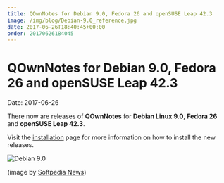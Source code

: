 ```yaml
---
title: QOwnNotes for Debian 9.0, Fedora 26 and openSUSE Leap 42.3
image: /img/blog/Debian-9.0_reference.jpg
date: 2017-06-26T18:40:45+00:00
order: 20170626184045
---
```


# QOwnNotes for Debian 9.0, Fedora 26 and openSUSE Leap 42.3

<v-subheader class="blog">Date: 2017-06-26</v-subheader>

There now are releases of **QOwnNotes** for **Debian Linux 9.0**, **Fedora 26** and **openSUSE Leap 42.3**.

Visit the [installation](https://www.qownnotes.org/installation/fedora.html) page for more information on how to install the new releases.

![Debian 9.0](/img/blog/Debian-9.0_reference.jpg "Debian 9.0")

(image by [Softpedia News](http://news.softpedia.com))
